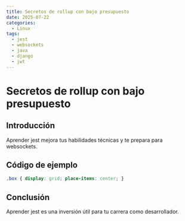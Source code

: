 ```yaml
---
title: Secretos de rollup con bajo presupuesto
date: 2025-07-22
categories:
  - Linux
tags:
  - jest
  - websockets
  - java
  - django
  - jwt
---
```


# Secretos de rollup con bajo presupuesto

## Introducción

Aprender jest mejora tus habilidades técnicas y te prepara para websockets.

## Código de ejemplo

```css
.box { display: grid; place-items: center; }
```

## Conclusión

Aprender jest es una inversión útil para tu carrera como desarrollador.